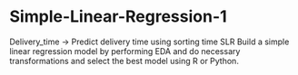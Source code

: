 # Simple-Linear-Regression-1
Delivery_time -> Predict delivery time using sorting time SLR
Build a simple linear regression model by performing EDA and do necessary transformations and select the best model using R or Python.
